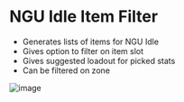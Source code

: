 # NGU Idle Item Filter
- Generates lists of items for NGU Idle
- Gives option to filter on item slot 
- Gives suggested loadout for picked stats
- Can be filtered on zone
  
![image](https://github.com/Zeekb/ngu-idle-item-filter/assets/24407565/12f2d4b9-fd74-44a0-a703-032e05e7fdba)
